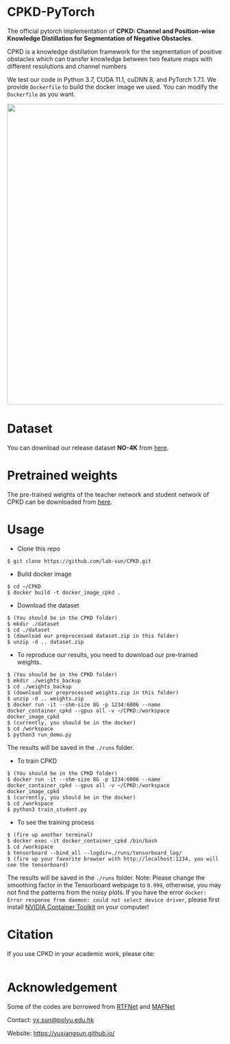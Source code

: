 

# CPKD-PyTorch
The official pytorch implementation of **CPKD: Channel and Position-wise Knowledge Distillation for Segmentation of Negative Obstacles**. 

CPKD is a knowledge distillation framework for the segmentation of positive obstacles which can transfer knowledge between two feature maps with different resolutions and channel numbers

We test our code in Python 3.7, CUDA 11.1, cuDNN 8, and PyTorch 1.7.1. We provide `Dockerfile` to build the docker image we used. You can modify the `Dockerfile` as you want.  

<div align=center>
<img src="docs/overall.jpg" width="700px"/>
</div>

# Dataset

You can download our release dataset **NO-4K** from [here]([https://pan.baidu.com/s/19WOJel26clK3g8_T964Yhg?pwd=cpkd](https://nas.labsun.org/downloads/2023_itsc_cpkd/)). 

# Pretrained weights
The pre-trained weights of the teacher network and student network of CPKD can be downloaded from [here](https://pan.baidu.com/s/1vUTpQpe9u_8rmsxsDOvZiA?pwd=cpkd).

# Usage
* Clone this repo
```
$ git clone https://github.com/lab-sun/CPKD.git
```
* Build docker image
```
$ cd ~/CPKD
$ docker build -t docker_image_cpkd .
```
* Download the dataset
```
$ (You should be in the CPKD folder)
$ mkdir ./dataset
$ cd ./dataset
$ (download our preprocessed dataset.zip in this folder)
$ unzip -d .. dataset.zip
```
* To reproduce our results, you need to download our pre-trained weights.
```
$ (You should be in the CPKD folder)
$ mkdir ./weights_backup
$ cd ./weights_backup
$ (download our preprocessed weights.zip in this folder)
$ unzip -d .. weights.zip
$ docker run -it --shm-size 8G -p 1234:6006 --name docker_container_cpkd --gpus all -v ~/CPKD:/workspace docker_image_cpkd
$ (currently, you should be in the docker)
$ cd /workspace
$ python3 run_demo.py
```
The results will be saved in the `./runs` folder.
* To train CPKD
```
$ (You should be in the CPKD folder)
$ docker run -it --shm-size 8G -p 1234:6006 --name docker_container_cpkd --gpus all -v ~/CPKD:/workspace docker_image_cpkd
$ (currently, you should be in the docker)
$ cd /workspace
$ python3 train_student.py
```
* To see the training process
```
$ (fire up another terminal)
$ docker exec -it docker_container_cpkd /bin/bash
$ cd /workspace
$ tensorboard --bind_all --logdir=./runs/tensorboard_log/
$ (fire up your favorite browser with http://localhost:1234, you will see the tensorboard)
```
The results will be saved in the `./runs` folder.
Note: Please change the smoothing factor in the Tensorboard webpage to `0.999`, otherwise, you may not find the patterns from the noisy plots. If you have the error `docker: Error response from daemon: could not select device driver`, please first install [NVIDIA Container Toolkit](https://docs.nvidia.com/datacenter/cloud-native/container-toolkit/install-guide.html) on your computer!

# Citation
If you use CPKD in your academic work, please cite:
```

```

# Acknowledgement
Some of the codes are borrowed from [RTFNet](https://github.com/yuxiangsun/RTFNet) and [MAFNet](https://github.com/lab-sun/MAFNet)

Contact: yx.sun@polyu.edu.hk

Website: https://yuxiangsun.github.io/
